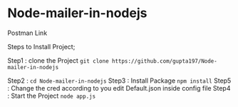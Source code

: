 # Node-mailer-in-nodejs
Postman Link

Steps to Install Project;

Step1 : clone the Project
`git clone https://github.com/gupta197/Node-mailer-in-nodejs`

Step2 : `cd Node-mailer-in-nodejs`
Step3 : Install Package
`npm install`
Step5 : Change the cred according to you
edit Default.json inside config file
Step4 : Start the Project
`node app.js`
